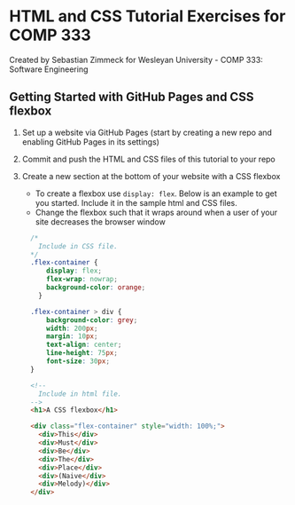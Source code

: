 # HTML and CSS Tutorial Exercises for COMP 333

Created by Sebastian Zimmeck for
Wesleyan University - COMP 333: Software Engineering

## Getting Started with GitHub Pages and CSS flexbox

1. Set up a website via GitHub Pages (start by creating a new repo and enabling
GitHub Pages in its settings)
2. Commit and push the HTML and CSS files of this tutorial to your repo
3. Create a new section at the bottom of your website with a CSS flexbox
    - To create a flexbox use `display: flex`. Below is an example to get you
    started. Include it in the sample html and CSS files.
    - Change the flexbox such that it wraps around when a user of your site
    decreases the browser window

    ```css
      /* 
        Include in CSS file.
      */
      .flex-container {
          display: flex;
          flex-wrap: nowrap;
          background-color: orange;
        }

      .flex-container > div {
          background-color: grey;
          width: 200px;
          margin: 10px;
          text-align: center;
          line-height: 75px;
          font-size: 30px;
      }
    ```

    ```html
      <!-- 
        Include in html file.
      -->
      <h1>A CSS flexbox</h1>

      <div class="flex-container" style="width: 100%;">
        <div>This</div>
        <div>Must</div>
        <div>Be</div>  
        <div>The</div>
        <div>Place</div>
        <div>(Naive</div>
        <div>Melody)</div>
      </div>
    ```
